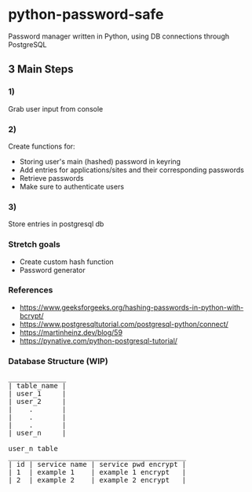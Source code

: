 # python-password-safe
Password manager written in Python, using DB connections through PostgreSQL

## 3 Main Steps

### 1)
Grab user input from console

### 2)
Create functions for:
- Storing user's main (hashed) password in keyring
- Add entries for applications/sites and their corresponding passwords
- Retrieve passwords
- Make sure to authenticate users

### 3)
Store entries in postgresql db

### Stretch goals
- Create custom hash function
- Password generator

### References
- https://www.geeksforgeeks.org/hashing-passwords-in-python-with-bcrypt/
- https://www.postgresqltutorial.com/postgresql-python/connect/
- https://martinheinz.dev/blog/59
- https://pynative.com/python-postgresql-tutorial/

### Database Structure (WIP)
<pre>
______________
| table_name |
| user_1     |
| user_2     |
|    .       |
|    .       |
|    .       |
| user_n     |

user_n table 
___________________________________________
| id | service name | service pwd encrypt |
| 1  | example 1    | example 1 encrypt   |
| 2  | example 2    | example 2 encrypt   |
</pre>